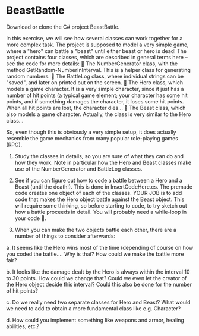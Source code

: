 # BeastBattle
Download or clone the C# project BeastBattle. 

In this exercise, we will see how several classes can work together for a more complex task. The project is supposed to model a very simple game, where a "hero" can battle a "beast" until either beast or hero is dead! 
The project contains four classes, which are described in general terms here – see the code for more details: 
 The NumberGenerator class, with the method GetRandom-NumberInInterval. This is a helper class for generating random numbers. 
 The BattleLog class, where individual strings can be "saved", and later on printed out on the screen. 
 The Hero class, which models a game character. It is a very simple character, since it just has a number of hit points (a typical game element; your character has some hit points, and if something damages the character, it loses some hit points. When all hit points are lost, the character dies… 
 The Beast class, which also models a game character. Actually, the class is very similar to the Hero class…

So, even though this is obviously a very simple setup, it does actually resemble the game mechanics from many popular role-playing games (RPG). 

1. Study the classes in details, so you are sure of what they can do and how they work. Note in particular how the Hero and Beast classes make use of the NumberGenerator and BattleLog classes. 

2. See if you can figure out how to code a battle between a Hero and a Beast (until the death!). This is done in InsertCodeHere.cs. The premade code creates one object of each of the classes. YOUR JOB is to add code that makes the Hero object battle against the Beast object. This will require some thinking, so before starting to code, to try sketch out how a battle proceeds in detail. You will probably need a while-loop in your code . 

3. When you can make the two objects battle each other, there are a number of things to consider afterwards: 

  a. It seems like the Hero wins most of the time (depending of course on how you coded the battle…. Why is that? How could we make the battle more fair? 

  b. It looks like the damage dealt by the Hero is always within the interval 10 to 30 points. How could we change that? Could we even let the creator of the Hero object decide this interval? Could this also be done for the number of hit points? 

  c. Do we really need two separate classes for Hero and Beast? What would we need to add to obtain a more fundamental class like e.g. Character? 

  d. How could you implement something like weapons and armor, healing abilities, etc.? 
